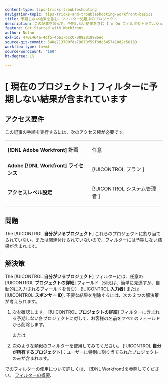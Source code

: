 ```yaml
---
content-type: tips-tricks-troubleshooting
navigation-topic: tips-tricks-and-troubleshooting-workfront-basics
title: 予期しない結果を含む、フィルター処理中のプロジェクト
description: この記事を読んで、予期しない結果を含む I'm On フィルタのトラブルシューティングを行ってください。
feature: Get Started with Workfront
author: Nolan
exl-id: 4701464a-4cf5-4be1-bcc0-0892019986ec
source-git-commit: 548e713700fda79070f59f3dc3457410d2c50133
workflow-type: tm+mt
source-wordcount: '169'
ht-degree: 1%

---
```


# [ 現在のプロジェクト ] フィルターに予期しない結果が含まれています

## アクセス要件

この記事の手順を実行するには、次のアクセス権が必要です。

<table style="table-layout:auto"> 
 <col> 
 <col> 
 <tbody> 
  <tr> 
   <td role="rowheader"><strong>[!DNL Adobe Workfront] 計画</strong></td> 
   <td> <p>任意</p> </td> 
  </tr> 
  <tr> 
   <td role="rowheader"><strong>Adobe [!DNL Workfront] ライセンス</strong></td> 
   <td> <p>[!UICONTROL プラン ] </p> </td> 
  </tr> 
  <tr> 
   <td role="rowheader"><strong>アクセスレベル設定</strong></td> 
   <td> <p>[!UICONTROL システム管理者 ]</p> </td> 
  </tr> 
 </tbody> 
</table>

## 問題

The [!UICONTROL **自分がいるプロジェクト**] これらのプロジェクトに割り当てられていない、または関連付けられていないので、フィルターには予期しない結果が含まれます。

## 解決策

The [!UICONTROL **自分がいるプロジェクト**] フィルターには、任意の [!UICONTROL **プロジェクトの詳細**] フィールド（例えば、簡単に見逃すか、自動的に入力されるフィールドを含む） [!UICONTROL **入力者**] または [!UICONTROL **スポンサー ID**]. 不要な結果を削除するには、次の 2 つの解決策が考えられます。

1. 次を確認します。 [!UICONTROL **プロジェクトの詳細**] フィルターに含まれる予期しない各プロジェクトに対して、お客様の名前をすべてのフィールドから削除します。

   または

1. 次のような類似のフィルターを使用してみてください。 [!UICONTROL **自分が所有するプロジェクト**]：ユーザーに特別に割り当てられたプロジェクトのみが含まれます。

でのフィルターの使用について詳しくは、 [!DNL Workfront]を参照してください。 [フィルターの概要](/help/quicksilver/reports-and-dashboards/reports/reporting-elements/filters-overview.md).
